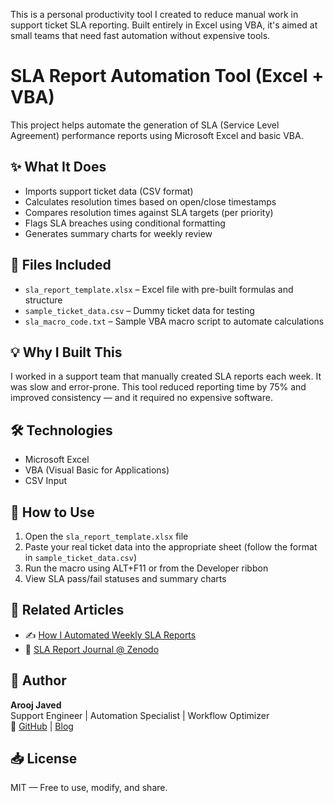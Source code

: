 This is a personal productivity tool I created to reduce manual work in support ticket SLA reporting. Built entirely in Excel using VBA, it's aimed at small teams that need fast automation without expensive tools.

# SLA Report Automation Tool (Excel + VBA)

This project helps automate the generation of SLA (Service Level Agreement) performance reports using Microsoft Excel and basic VBA.

## ✨ What It Does

- Imports support ticket data (CSV format)
- Calculates resolution times based on open/close timestamps
- Compares resolution times against SLA targets (per priority)
- Flags SLA breaches using conditional formatting
- Generates summary charts for weekly review

## 📂 Files Included

- `sla_report_template.xlsx` – Excel file with pre-built formulas and structure
- `sample_ticket_data.csv` – Dummy ticket data for testing
- `sla_macro_code.txt` – Sample VBA macro script to automate calculations

## 💡 Why I Built This

I worked in a support team that manually created SLA reports each week. It was slow and error-prone. This tool reduced reporting time by 75% and improved consistency — and it required no expensive software.

## 🛠️ Technologies

- Microsoft Excel
- VBA (Visual Basic for Applications)
- CSV Input

## 📘 How to Use

1. Open the `sla_report_template.xlsx` file
2. Paste your real ticket data into the appropriate sheet (follow the format in `sample_ticket_data.csv`)
3. Run the macro using ALT+F11 or from the Developer ribbon
4. View SLA pass/fail statuses and summary charts

## 📎 Related Articles

- ✍️ [How I Automated Weekly SLA Reports](https://aroojtech.hashnode.dev/how-i-automated-weekly-sla-reports-in-our-support-team-without-buying-any-tool)
- 📄 [SLA Report Journal @ Zenodo]([https://doi.org/10.5281/zenodo.15722071])


## 🧠 Author

**Arooj Javed**  
Support Engineer | Automation Specialist | Workflow Optimizer  
🔗 [GitHub](https://github.com/arooj-javed) | [Blog](https://hashnode.com/@aroojjaved93)


## 📥 License

MIT — Free to use, modify, and share.

  

